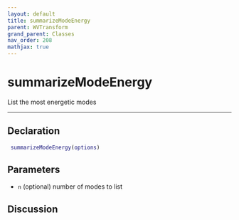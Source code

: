 ```yaml
---
layout: default
title: summarizeModeEnergy
parent: WVTransform
grand_parent: Classes
nav_order: 208
mathjax: true
---
```


#  summarizeModeEnergy

List the most energetic modes


---

## Declaration
```matlab
 summarizeModeEnergy(options)
```
## Parameters
+ `n`  (optional) number of modes to list

## Discussion

      

